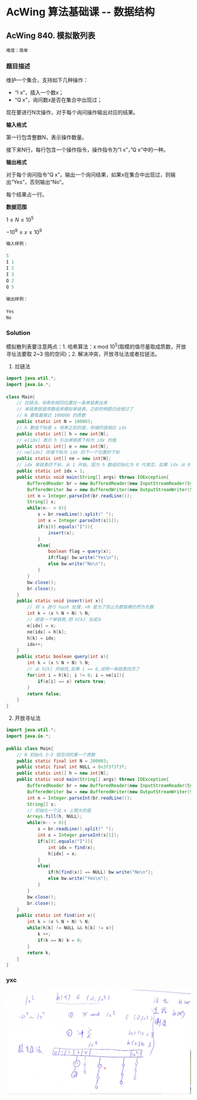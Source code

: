 # AcWing 算法基础课 -- 数据结构

## AcWing 840. 模拟散列表 

`难度：简单`

### 题目描述

维护一个集合，支持如下几种操作：

- “I x”，插入一个数x；
- “Q x”，询问数x是否在集合中出现过；

现在要进行N次操作，对于每个询问操作输出对应的结果。

**输入格式**

第一行包含整数N，表示操作数量。

接下来N行，每行包含一个操作指令，操作指令为”I x”，”Q x”中的一种。

**输出格式**

对于每个询问指令“Q x”，输出一个询问结果，如果x在集合中出现过，则输出“Yes”，否则输出“No”。

每个结果占一行。

**数据范围**

$1≤N≤10^5$

$−10^9≤x≤10^9$

```r
输入样例：

5
I 1
I 2
I 3
Q 2
Q 5

输出样例：

Yes
No
```

### Solution

模拟散列表要注意两点：1. 哈希算法：x mod $10^5$(取模的值尽量取成质数，开放寻址法要取 2~3 倍的空间)；2. 解决冲突，开放寻址法或者拉链法。

1. 拉链法

```java
import java.util.*;
import java.io.*;

class Main{
    // 拉链法，哈希到相同位置拉一条单链表出来
    // 单链表就是用数组来模拟单链表，之前的例题已经做过了
    // N 要取最接近 100000 的质数
    public static int N = 100003;
    // h 数组下标是 x 哈希之后的值，存储的值相应 idx
    public static int[] h = new int[N];
    // e[idx] 表示 h 引出单链表下标为 idx 的值
    public static int[] e = new int[N];
    // ne[idx] 存储下标为 idx 的下一个位置的下标
    public static int[] ne = new int[N];
    // idx 单链表的下标，从 1 开始，因为 h 数组初始化为 0 代表空，如果 idx 从 0 开始，会矛盾
    public static int idx = 1;
    public static void main(String[] args) throws IOException{
        BufferedReader br = new BufferedReader(new InputStreamReader(System.in));
        BufferedWriter bw = new BufferedWriter(new OutputStreamWriter(System.out));
        int n = Integer.parseInt(br.readLine());
        String[] s;
        while(n-- > 0){
            s = br.readLine().split(" ");
            int x = Integer.parseInt(s[1]);
            if(s[0].equals("I")){
                insert(x);
            }
            else{
                boolean flag = query(x);
                if(flag) bw.write("Yes\n");
                else bw.write("No\n");
            }
        }
        bw.close();
        br.close();
    }
    public static void insert(int x){
        // 将 x 进行 hash 处理，+N 是为了防止负数取模仍然为负数
        int k = (x % N + N) % N;
        // 就是一个单链表,把 h[k] 当成头
        e[idx] = x;
        ne[idx] = h[k];
        h[k] = idx;
        idx++;
    }
    public static boolean query(int x){
        int k = (x % N + N) % N;
        // 从 h[k] 开始找,如果 i == 0,说明一条链表找完了
        for(int i = h[k]; i != 0; i = ne[i]){
            if(e[i] == x) return true;
        }
        return false;
    }
}
```

2. 开放寻址法

```java
import java.util.*;
import java.io.*;

public class Main{
    // N 初始化 2~3 倍空间的第一个质数
    public static final int N = 200003;
    public static final int NULL = 0x3f3f3f3f;
    public static int[] h = new int[N];
    public static void main(String[] args) throws IOException{
        BufferedReader br = new BufferedReader(new InputStreamReader(System.in));
        BufferedWriter bw = new BufferedWriter(new OutputStreamWriter(System.out));
        int n = Integer.parseInt(br.readLine());
        String[] s;
        // 初始化一个比 x 上限大的值
        Arrays.fill(h, NULL);
        while(n-- > 0){
            s = br.readLine().split(" ");
            int x = Integer.parseInt(s[1]);
            if(s[0].equals("I")){
                int idx = find(x);
                h[idx] = x;
            }
            else{
                if(h[find(x)] == NULL) bw.write("No\n");
                else bw.write("Yes\n");
            }
        }
        bw.close();
        br.close();
    }
    public static int find(int x){
        int k = (x % N + N) % N;
        while(h[k] != NULL && h[k] != x){
            k ++;
            if(k == N) k = 0;
        }
        return k;
    }
}
```

### yxc

![image-20210217161745736](pics/image-20210217161745736.png)